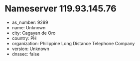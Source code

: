 # Nameserver 119.93.145.76

* as_number: 9299
* name: Unknown
* city: Cagayan de Oro
* country: PH
* organization: Philippine Long Distance Telephone Company
* version: Unknown
* dnssec: false
